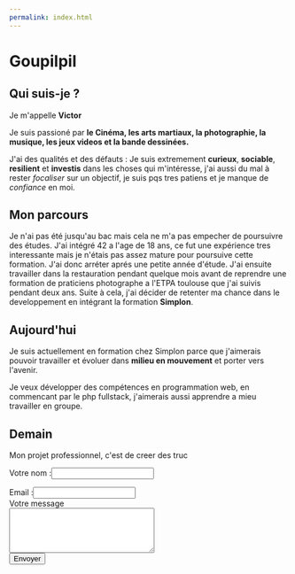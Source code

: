 ```yaml
---
permalink: index.html
---
```

# Goupilpil

## Qui suis-je ?

Je m'appelle **Victor**

Je suis passioné par **le Cinéma, les arts martiaux, la photographie, la musique, les jeux videos et la bande dessinées.**

J'ai des qualités et des défauts :
Je suis extremement **curieux**, **sociable**, **resilient** et **investis** dans les choses qui m'intéresse, j'ai aussi du mal à rester *focaliser* sur un objectif, je suis pqs tres patiens et je manque de *confiance* en moi.

## Mon parcours

Je n'ai pas été jusqu'au bac mais cela ne m'a pas empecher de poursuivre des études. J'ai intégré 42 a l'age de 18 ans, ce fut une expérience tres interessante mais je n'étais pas assez mature pour poursuive cette formation. J'ai donc arréter aprés une petite année d'étude. 
J'ai ensuite travailler dans la restauration pendant quelque mois avant de reprendre une formation de praticiens photographe a l'ETPA toulouse que j'ai suivis pendant deux ans. Suite à cela, j'ai décider de retenter ma chance dans le developpement en intégrant la formation **Simplon**.

## Aujourd'hui

Je suis actuellement en formation chez Simplon parce que j'aimerais pouvoir travailler et évoluer dans **milieu en mouvement** et porter vers l'avenir.

Je veux développer des compétences en programmation web, en commencant par le php fullstack, j'aimerais aussi apprendre a mieu travailler en groupe. 

## Demain

Mon projet professionnel, c'est de creer des truc 

<!DOCTYPE html>
<html>
	<head>
		<link rel="stylesheet" type="text/css" href="style.css">
		<title>VICTOR B.</title>
	</head>
<body>
	  <div class="burger">
      <div class="bun-top">
      	<div class="formulaire">
      		<form>Votre nom :<input type="text" name="name">
      	</div>
      </div>
      <div class="tomato">
      			Email :<input type="text" name="mail">
      </div>
      <div class="cheese"></div>
      <div class="onion"></div>
      <div class="patty">
      <label>Votre message</label><br>
      	      <textarea name="message" id="ameliorer" rows="5" cols="30">
      </textarea>
      </form>
      </div>
      <div class="bun-bottom"> <input type="submit" value="Envoyer" /></div>
      <div class="plate"></div>
    </div>
</body>
</html>





